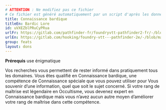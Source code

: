```yaml
---
# ATTENTION : Ne modifiez pas ce fichier
# Ce fichier est généré automatiquement par un script d'après les données du module Foundry VTT officiel et de sa traduction
title: Connaissance bardique
titleEn: Bardic Lore
id: uVXEZblPRuCyPRua
urlFr: https://gitlab.com/pathfinder-fr/foundryvtt-pathfinder2-fr/-/blob/master/data/feats/uVXEZblPRuCyPRua.htm
urlEn: https://gitlab.com/hooking/foundry-vtt---pathfinder-2e/-/blob/master/packs/data/feats.db/bardic-lore.json
group: feats
layout: dons
---
```

**Prérequis** use énigmatique

Vos recherches vous permettent de rester informé dans pratiquement tous les domaines. Vous êtes qualifié en Connaissance bardique, une compétence de Connaissance spéciale que vous pouvez utiliser pour Vous souvenir d’une information, quel que soit le sujet concerné. Si votre rang de maîtrise est légendaire en Occultisme, vous devenez expert en Connaissance bardique mais vous n’avez aucun autre moyen d’améliorer votre rang de maîtrise dans cette compétence.


